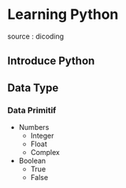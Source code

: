 # Learning Python
source : dicoding
## Introduce Python

## Data Type
### Data Primitif

* Numbers
    * Integer
    * Float
    * Complex
* Boolean
    * True
    * False